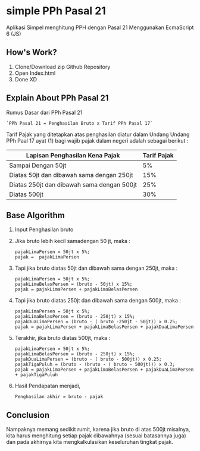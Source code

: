
# simple PPh Pasal 21
Aplikasi Simpel menghitung PPH dengan Pasal 21 Menggunakan EcmaScript 6 (JS)

## How's Work?
1. Clone/Download zip Github Repository
2. Open Index.html
3. Done XD

## Explain About PPh Pasal 21
Rumus Dasar dari PPh Pasal 21

    `PPh Pasal 21 = Penghasilan Bruto x Tarif PPh Pasal 17`

Tarif Pajak yang ditetapkan atas penghasilan diatur dalam Undang Undang PPh Paal 17 ayat (1) bagi wajib pajak dalam negeri adalah sebagai berikut :

| Lapisan Penghasilan Kena Pajak | Tarif Pajak |
|--|--|
| Sampai Dengan 50jt | 5% |
| Diatas 50jt dan dibawah sama dengan 250jt | 15% |
| Diatas 250jt dan dibawah sama dengan 500jt | 25% |
| Diatas 500jt | 30% |

## Base Algorithm
1. Input Penghasilan bruto
2. Jika bruto lebih kecil samadengan 50 jt, maka :
   
       pajakLimaPersen = 50jt x 5%;
       pajak =  pajakLimaPersen

3. Tapi jika bruto diatas 50jt dan dibawah sama dengan 250jt, maka :

       pajakLimaPersen = 50jt x 5%;
       pajakLimaBelasPersen = (bruto - 50jt) x 15%;
       pajak = pajakLimaPersen + pajakLimaBelasPersen

4. Tapi jika bruto diatas 250jt dan dibawah sama dengan 500jt, maka :

       pajakLimaPersen = 50jt x 5%;
       pajakLimaBelasPersen = (bruto - 250jt) x 15%;
       pajakDuaLimaPersen = (bruto - ( bruto -250jt - 50jt)) x 0.25;
       pajak = pajakLimaPersen + pajakLimaBelasPersen + pajakDuaLimaPersen

5. Terakhir, jika bruto diatas 500jt, maka :

       pajakLimaPersen = 50jt x 5%;
       pajakLimaBelasPersen = (bruto - 250jt) x 15%;
       pajakDuaLimaPersen = (bruto - ( bruto - 500jt)) x 0.25;
       pajakTigaPuluh = (bruto - (bruto - ( bruto - 500jt))) x 0.3;
       pajak = pajakLimaPersen + pajakLimaBelasPersen + pajakDuaLimaPersen + pajakTigaPuluh

6. Hasil Pendapatan menjadi,

   `Penghasilan akhir = bruto - pajak`

## Conclusion
Nampaknya memang sedikit rumit, karena jika bruto di atas 500jt misalnya, kita harus menghitung setiap pajak dibawahnya (sesuai batasannya juga) dan pada akhirnya kita mengkalkulasikan keseluruhan tingkat pajak. 
